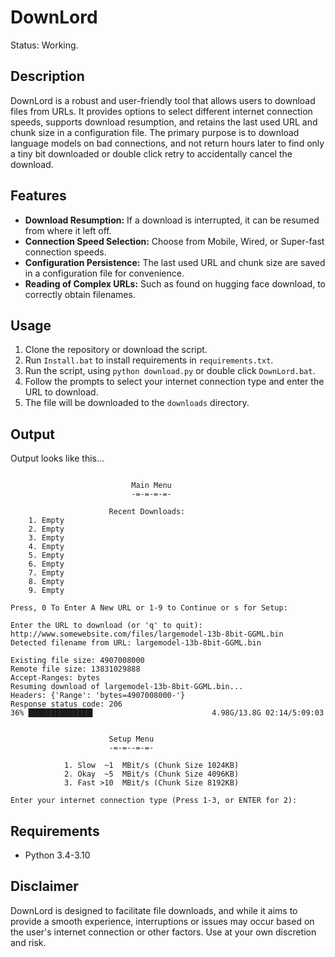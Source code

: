 # DownLord
Status: Working.

## Description

DownLord is a robust and user-friendly tool that allows users to download files from URLs. It provides options to select different internet connection speeds, supports download resumption, and retains the last used URL and chunk size in a configuration file. The primary purpose is to download language models on bad connections, and not return hours later to find only a tiny bit downloaded or double click retry to accidentally cancel the download.

## Features

* **Download Resumption:** If a download is interrupted, it can be resumed from where it left off.
* **Connection Speed Selection:** Choose from Mobile, Wired, or Super-fast connection speeds.
* **Configuration Persistence:** The last used URL and chunk size are saved in a configuration file for convenience.
* **Reading of Complex URLs:** Such as found on hugging face download, to correctly obtain filenames.

## Usage

1. Clone the repository or download the script.
2. Run `Install.bat` to install requirements in `requirements.txt`.
3. Run the script, using `python download.py` or double click `DownLord.bat`.
4. Follow the prompts to select your internet connection type and enter the URL to download.
5. The file will be downloaded to the `downloads` directory.

## Output

Output looks like this...

```

                           Main Menu
                           -=-=-=-=-

                      Recent Downloads:
    1. Empty
    2. Empty
    3. Empty
    4. Empty
    5. Empty
    6. Empty
    7. Empty
    8. Empty
    9. Empty

Press, 0 To Enter A New URL or 1-9 to Continue or s for Setup:

```
```
Enter the URL to download (or 'q' to quit): http://www.somewebsite.com/files/largemodel-13b-8bit-GGML.bin
Detected filename from URL: largemodel-13b-8bit-GGML.bin

Existing file size: 4907008000
Remote file size: 13831029888
Accept-Ranges: bytes
Resuming download of largemodel-13b-8bit-GGML.bin...
Headers: {'Range': 'bytes=4907008000-'}
Response status code: 206
36% ██████████████▍                          4.98G/13.8G 02:14/5:09:03
```
```

                      Setup Menu
                      -=-=--=-=-

            1. Slow  ~1  MBit/s (Chunk Size 1024KB)
            2. Okay  ~5  MBit/s (Chunk Size 4096KB)
            3. Fast >10  MBit/s (Chunk Size 8192KB)

Enter your internet connection type (Press 1-3, or ENTER for 2):

```

## Requirements

- Python 3.4-3.10

## Disclaimer

DownLord is designed to facilitate file downloads, and while it aims to provide a smooth experience, interruptions or issues may occur based on the user's internet connection or other factors. Use at your own discretion and risk.
